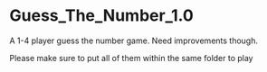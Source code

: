# Guess_The_Number_1.0
A 1-4 player guess the number game. Need improvements though.

Please make sure to put all of them within the same folder to play
